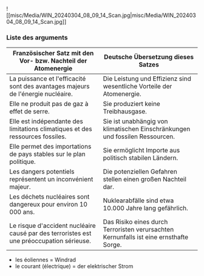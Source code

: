 ![[misc/Media/WIN_20240304_08_09_14_Scan.jpg|misc/Media/WIN_20240304_08_09_14_Scan.jpg]]

### Liste des arguments 

| Französischer Satz mit den Vor- bzw. Nachteil der Atomenergie                            | Deutsche Übersetzung dieses Satzes                                                     |
| ---------------------------------------------------------------------------------------- | -------------------------------------------------------------------------------------- |
| La puissance et l'efficacité sont des avantages majeurs de l'énergie nucléaire.          | Die Leistung und Effizienz sind wesentliche Vorteile der Atomenergie.                  |
| Elle ne produit pas de gaz à effet de serre.                                             | Sie produziert keine Treibhausgase.                                                    |
| Elle est indépendante des limitations climatiques et des ressources fossiles.            | Sie ist unabhängig von klimatischen Einschränkungen und fossilen Ressourcen.           |
| Elle permet des importations de pays stables sur le plan politique.                      | Sie ermöglicht Importe aus politisch stabilen Ländern.                                 |
| Les dangers potentiels représentent un inconvénient majeur.                              | Die potenziellen Gefahren stellen einen großen Nachteil dar.                           |
| Les déchets nucléaires sont dangereux pour environ 10 000 ans.                           | Nuklearabfälle sind etwa 10.000 Jahre lang gefährlich.                                 |
| Le risque d'accident nucléaire causé par des terroristes est une préoccupation sérieuse. | Das Risiko eines durch Terroristen verursachten Kernunfalls ist eine ernsthafte Sorge. |

-  les éoliennes = Windrad
- le courant (électrique) = der elektrischer Strom 


 
